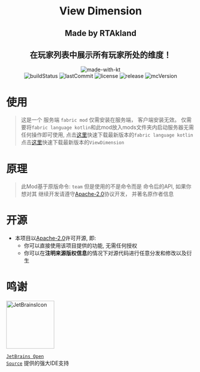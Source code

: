 <div align=center>

<h1>View Dimension</h1>

<h2>Made by RTAkland</h2>

<h2>在玩家列表中展示所有玩家所处的维度！</h2>

<img src="https://static.rtast.cn/static/kotlin/made-with-kotlin.svg" alt="made-with-kt">
<br>
<img src="https://img.shields.io/github/actions/workflow/status/DangoTown/ViewDimension/ci.yaml" alt="buildStatus">
<img src="https://img.shields.io/github/last-commit/DangoTown/ViewDimension" alt="lastCommit">
<img src="https://img.shields.io/github/license/DangoTown/ViewDimension?label=license&logo=apache" alt="license">
<img src="https://img.shields.io/github/v/release/DangoTown/ViewDimension?include_prereleases" alt="release">
<img src="https://img.shields.io/badge/MC-1.20.1-pink?logo=minecraft" alt="mcVersion">

</div>


# 使用
> 这是一个 服务端  `fabric mod` 仅需安装在服务端， 客户端安装无效。
> 仅需要将`fabric language kotlin`和此mod放入mods文件夹内启动服务器无需任何操作即可使用,
> 点击[这里](https://github.com/FabricMC/fabric-language-kotlin/releases/latest)快速下载最新版本的`fabric language kotlin`
> 点击[这里](https://github.com/DangoTown/ViewDimension/releases/latest)快速下载最新版本的`ViewDimension`

# 原理
> 此Mod基于原版命令: `team` 但是使用的不是命令而是 命令后的API, 如果你想对其
> 继续开发请遵守[Apache-2.0](./LICENSE)协议开发， 并著名原作者信息

# 开源

- 本项目以[Apache-2.0](./LICENSE)许可开源, 即:
    - 你可以直接使用该项目提供的功能, 无需任何授权
    - 你可以在**注明来源版权信息**的情况下对源代码进行任意分发和修改以及衍生

# 鸣谢

<div>

<img src="https://static.rtast.cn/static/other/jetbrains.png" alt="JetBrainsIcon" width="128">

<a href="https://www.jetbrains.com/opensource/"><code>JetBrains Open Source</code></a> 提供的强大IDE支持

</div>

